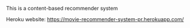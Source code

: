 This is a content-based recommender system

Heroku website: https://movie-recommender-system-pr.herokuapp.com/
